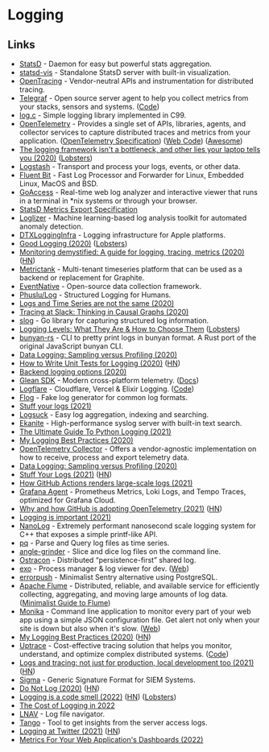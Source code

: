 # Logging

## Links

- [StatsD](https://github.com/statsd/statsd) - Daemon for easy but powerful stats aggregation.
- [statsd-vis](https://github.com/rapidloop/statsd-vis) - Standalone StatsD server with built-in visualization.
- [OpenTracing](https://opentracing.io/) - Vendor-neutral APIs and instrumentation for distributed tracing.
- [Telegraf](https://www.influxdata.com/time-series-platform/telegraf/) - Open source server agent to help you collect metrics from your stacks, sensors and systems. ([Code](https://github.com/influxdata/telegraf))
- [log.c](https://github.com/rxi/log.c) - Simple logging library implemented in C99.
- [OpenTelemetry](https://opentelemetry.io/) - Provides a single set of APIs, libraries, agents, and collector services to capture distributed traces and metrics from your application. ([OpenTelemetry Specification](https://github.com/open-telemetry/opentelemetry-specification)) ([Web Code](https://github.com/open-telemetry/opentelemetry.io)) ([Awesome](https://github.com/magsther/awesome-opentelemetry))
- [The logging framework isn't a bottleneck, and other lies your laptop tells you (2020)](https://tech.davis-hansson.com/p/tower/) ([Lobsters](https://lobste.rs/s/od1ehi/logging_framework_isn_t_bottleneck_other))
- [Logstash](https://github.com/elastic/logstash) - Transport and process your logs, events, or other data.
- [Fluent Bit](https://github.com/fluent/fluent-bit) - Fast Log Processor and Forwarder for Linux, Embedded Linux, MacOS and BSD.
- [GoAccess](https://github.com/allinurl/goaccess) - Real-time web log analyzer and interactive viewer that runs in a terminal in \*nix systems or through your browser.
- [StatsD Metrics Export Specification](https://github.com/b/statsd_spec)
- [Loglizer](https://github.com/logpai/loglizer) - Machine learning-based log analysis toolkit for automated anomaly detection.
- [DTXLoggingInfra](https://github.com/wix/DTXLoggingInfra) - Logging infrastructure for Apple platforms.
- [Good Logging (2020)](https://henrikwarne.com/2020/07/23/good-logging/) ([Lobsters](https://lobste.rs/s/d8dk4r/good_logging))
- [Monitoring demystified: A guide for logging, tracing, metrics (2020)](https://techbeacon.com/enterprise-it/monitoring-demystified-guide-logging-tracing-metrics) ([HN](https://news.ycombinator.com/item?id=24006697))
- [Metrictank](https://github.com/grafana/metrictank) - Multi-tenant timeseries platform that can be used as a backend or replacement for Graphite.
- [EventNative](https://github.com/ksensehq/eventnative) - Open-source data collection framework.
- [Phuslu/Log](https://github.com/phuslu/log) - Structured Logging for Humans.
- [Logs and Time Series are not the same (2020)](https://www.philipotoole.com/logs-and-time-series-are-not-the-same/)
- [Tracing at Slack: Thinking in Causal Graphs (2020)](https://slack.engineering/tracing-at-slack-thinking-in-causal-graphs/)
- [slog](https://github.com/monzo/slog) - Go library for capturing structured log information.
- [Logging Levels: What They Are & How to Choose Them](https://sematext.com/blog/logging-levels/) ([Lobsters](https://lobste.rs/s/xilpkm/logging_levels_what_they_are_how_choose))
- [bunyan-rs](https://github.com/LukeMathWalker/bunyan) - CLI to pretty print logs in bunyan format. A Rust port of the original JavaScript bunyan CLI.
- [Data Logging: Sampling versus Profiling (2020)](https://medium.com/whylabs/data-logging-sampling-versus-profiling-96fa8997f5f5)
- [How to Write Unit Tests for Logging (2020)](https://principal-it.eu/2020/11/unit-tests-for-logging/) ([HN](https://news.ycombinator.com/item?id=25057372))
- [Backend logging options (2020)](https://twitter.com/frankdilo/status/1339485218881748992)
- [Glean SDK](https://github.com/mozilla/glean) - Modern cross-platform telemetry. ([Docs](https://mozilla.github.io/glean/book/index.html))
- [Logflare](https://logflare.app/) - Cloudflare, Vercel & Elixir Logging. ([Code](https://github.com/Logflare/logflare))
- [Flog](https://github.com/mingrammer/flog) - Fake log generator for common log formats.
- [Stuff your logs (2021)](https://engineering.backtrace.io/2021-01-11-stuff-your-logs/)
- [Logsuck](https://github.com/JackBister/logsuck) - Easy log aggregation, indexing and searching.
- [Ekanite](https://github.com/ekanite/ekanite) - High-performance syslog server with built-in text search.
- [The Ultimate Guide To Python Logging (2021)](https://khashtamov.com/en/ultimate-guide-to-python-logging/)
- [My Logging Best Practices (2020)](https://tuhrig.de/my-logging-best-practices/)
- [OpenTelemetry Collector](https://github.com/open-telemetry/opentelemetry-collector) - Offers a vendor-agnostic implementation on how to receive, process and export telemetry data.
- [Data Logging: Sampling versus Profiling (2020)](https://whylabs.ai/blog/posts/data-logging-sampling-versus-profiling)
- [Stuff Your Logs (2021)](https://pvk.ca/Blog/2021/01/11/stuff-your-logs/) ([HN](https://news.ycombinator.com/item?id=26510530))
- [How GitHub Actions renders large-scale logs (2021)](https://github.blog/2021-03-25-how-github-actions-renders-large-scale-logs/)
- [Grafana Agent](https://github.com/grafana/agent) - Prometheus Metrics, Loki Logs, and Tempo Traces, optimized for Grafana Cloud.
- [Why and how GitHub is adopting OpenTelemetry (2021)](https://github.blog/2021-05-26-why-and-how-github-is-adopting-opentelemetry/) ([HN](https://news.ycombinator.com/item?id=27294890))
- [Logging is important (2021)](https://gcollazo.com/logging-is-important/)
- [NanoLog](https://github.com/PlatformLab/NanoLog) - Extremely performant nanosecond scale logging system for C++ that exposes a simple printf-like API.
- [pq](https://github.com/iximiuz/pq) - Parse and Query log files as time series.
- [angle-grinder](https://github.com/rcoh/angle-grinder) - Slice and dice log files on the command line.
- [Ostracon](https://github.com/nathanieltornow/ostracon) - Distributed “persistence-first” shared log.
- [exo](https://github.com/deref/exo) - Process manager & log viewer for dev. ([Web](https://exo.deref.io/))
- [errorpush](https://github.com/hauxir/errorpush) - Minimalist Sentry alternative using PostgreSQL.
- [Apache Flume](https://flume.apache.org/) - Distributed, reliable, and available service for efficiently collecting, aggregating, and moving large amounts of log data. ([Minimalist Guide to Flume](https://tech.marksblogg.com/minimalist-guide-tutorial-flume.html))
- [Monika](https://github.com/hyperjumptech/monika) - Command line application to monitor every part of your web app using a simple JSON configuration file. Get alert not only when your site is down but also when it's slow. ([Web](https://monika.hyperjump.tech/))
- [My Logging Best Practices (2020)](https://tuhrig.de/my-logging-best-practices/) ([HN](https://news.ycombinator.com/item?id=28759492))
- [Uptrace](https://uptrace.dev/) - Cost-effective tracing solution that helps you monitor, understand, and optimize complex distributed systems. ([Code](https://github.com/uptrace/uptrace))
- [Logs and tracing: not just for production, local development too (2021)](https://incident.io/blog/tracing) ([HN](https://news.ycombinator.com/item?id=29187250))
- [Sigma](https://github.com/SigmaHQ/sigma) - Generic Signature Format for SIEM Systems.
- [Do Not Log (2020)](https://sobolevn.me/2020/03/do-not-log) ([HN](https://news.ycombinator.com/item?id=29810389))
- [Logging is a code smell (2022)](https://dave.autonoma.ca/blog/2022/01/08/logging-code-smell/) ([HN](https://news.ycombinator.com/item?id=29869000)) ([Lobsters](https://lobste.rs/s/lucopv/logging_is_code_smell))
- [The Cost of Logging in 2022](https://www.nearform.com/blog/the-cost-of-logging-in-2022/)
- [LNAV](https://github.com/tstack/lnav) - Log file navigator.
- [Tango](https://github.com/roma-glushko/tango) - Tool to get insights from the server access logs.
- [Logging at Twitter (2021)](https://blog.twitter.com/engineering/en_us/topics/infrastructure/2021/logging-at-twitter-updated) ([HN](https://news.ycombinator.com/item?id=30393683))
- [Metrics For Your Web Application's Dashboards (2022)](https://sirupsen.com/metrics)
